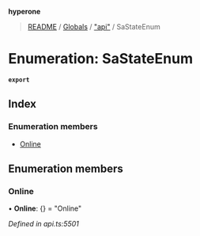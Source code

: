 **hyperone**

> [README](../README.md) / [Globals](../globals.md) / ["api"](../modules/_api_.md) / SaStateEnum

# Enumeration: SaStateEnum

**`export`** 

## Index

### Enumeration members

* [Online](_api_.sastateenum.md#online)

## Enumeration members

### Online

•  **Online**: {} = "Online"

*Defined in api.ts:5501*
